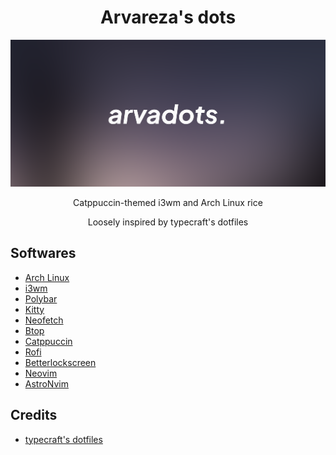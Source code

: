 <p align="center">                                                                                     
                  <h1 align="center">Arvareza's dots</h1>                                                                                    
          <img src="dotsbanner.png" />
                  
  </a>
</p> 
<p align="center">Catppuccin-themed i3wm and Arch Linux rice</p>
<p align="center">Loosely inspired by typecraft's dotfiles</p>
<p align="center">

## Softwares
- [Arch Linux](https://archlinux.org)
- [i3wm](https://i3wm.org/)
- [Polybar](https://github.com/polybar/polybar)
- [Kitty](https://sw.kovidgoyal.net/kitty)
- [Neofetch](https://github.com/dylanaraps/neofetch)
- [Btop](https://github.com/aristocratos/btop)
- [Catppuccin](https://github.com/catppuccin/catppuccin)
- [Rofi](https://github.com/davatorium/rofi)
- [Betterlockscreen](https://github.com/betterlockscreen/betterlockscreen)
- [Neovim](https://neovim.io/)
- [AstroNvim](https://astronvim.com/)


## Credits
- [typecraft's dotfiles](https://github.com/typecraft-dev/dotfiles)

